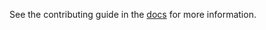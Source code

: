 See the contributing guide in the [docs](https://citric.readthedocs.io/en/latest/contributing/code-of-conduct.html) for more information.
